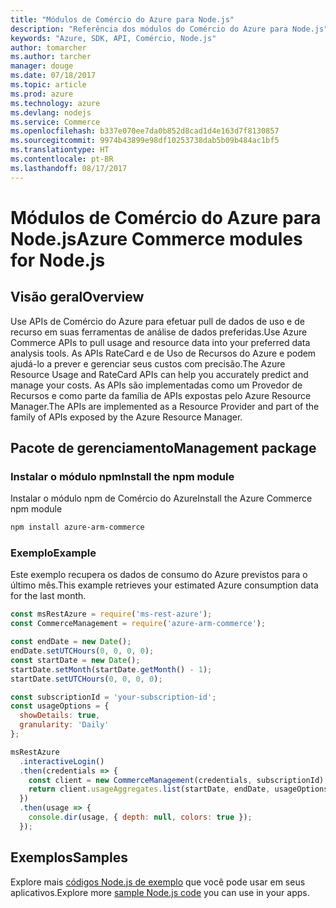 ```yaml
---
title: "Módulos de Comércio do Azure para Node.js"
description: "Referência dos módulos do Comércio do Azure para Node.js"
keywords: "Azure, SDK, API, Comércio, Node.js"
author: tomarcher
ms.author: tarcher
manager: douge
ms.date: 07/18/2017
ms.topic: article
ms.prod: azure
ms.technology: azure
ms.devlang: nodejs
ms.service: Commerce
ms.openlocfilehash: b337e070ee7da0b852d8cad1d4e163d7f8130857
ms.sourcegitcommit: 9974b43899e98df10253738dab5b09b484ac1bf5
ms.translationtype: HT
ms.contentlocale: pt-BR
ms.lasthandoff: 08/17/2017
---
```

# <a name="azure-commerce-modules-for-nodejs"></a><span data-ttu-id="2bd17-104">Módulos de Comércio do Azure para Node.js</span><span class="sxs-lookup"><span data-stu-id="2bd17-104">Azure Commerce modules for Node.js</span></span>

## <a name="overview"></a><span data-ttu-id="2bd17-105">Visão geral</span><span class="sxs-lookup"><span data-stu-id="2bd17-105">Overview</span></span>

<span data-ttu-id="2bd17-106">Use APIs de Comércio do Azure para efetuar pull de dados de uso e de recurso em suas ferramentas de análise de dados preferidas.</span><span class="sxs-lookup"><span data-stu-id="2bd17-106">Use Azure Commerce APIs to pull usage and resource data into your preferred data analysis tools.</span></span> <span data-ttu-id="2bd17-107">As APIs RateCard e de Uso de Recursos do Azure e podem ajudá-lo a prever e gerenciar seus custos com precisão.</span><span class="sxs-lookup"><span data-stu-id="2bd17-107">The Azure Resource Usage and RateCard APIs can help you accurately predict and manage your costs.</span></span> <span data-ttu-id="2bd17-108">As APIs são implementadas como um Provedor de Recursos e como parte da família de APIs expostas pelo Azure Resource Manager.</span><span class="sxs-lookup"><span data-stu-id="2bd17-108">The APIs are implemented as a Resource Provider and part of the family of APIs exposed by the Azure Resource Manager.</span></span>

## <a name="management-package"></a><span data-ttu-id="2bd17-109">Pacote de gerenciamento</span><span class="sxs-lookup"><span data-stu-id="2bd17-109">Management package</span></span>

### <a name="install-the-npm-module"></a><span data-ttu-id="2bd17-110">Instalar o módulo npm</span><span class="sxs-lookup"><span data-stu-id="2bd17-110">Install the npm module</span></span>

<span data-ttu-id="2bd17-111">Instalar o módulo npm de Comércio do Azure</span><span class="sxs-lookup"><span data-stu-id="2bd17-111">Install the Azure Commerce npm module</span></span>

```bash
npm install azure-arm-commerce
```

### <a name="example"></a><span data-ttu-id="2bd17-112">Exemplo</span><span class="sxs-lookup"><span data-stu-id="2bd17-112">Example</span></span>

<span data-ttu-id="2bd17-113">Este exemplo recupera os dados de consumo do Azure previstos para o último mês.</span><span class="sxs-lookup"><span data-stu-id="2bd17-113">This example retrieves your estimated Azure consumption data for the last month.</span></span>

```javascript
const msRestAzure = require('ms-rest-azure');
const CommerceManagement = require('azure-arm-commerce');

const endDate = new Date();
endDate.setUTCHours(0, 0, 0, 0);
const startDate = new Date();
startDate.setMonth(startDate.getMonth() - 1);
startDate.setUTCHours(0, 0, 0, 0);

const subscriptionId = 'your-subscription-id';
const usageOptions = {
  showDetails: true,
  granularity: 'Daily'
};

msRestAzure
  .interactiveLogin()
  .then(credentials => {
    const client = new CommerceManagement(credentials, subscriptionId);
    return client.usageAggregates.list(startDate, endDate, usageOptions);
  })
  .then(usage => {
    console.dir(usage, { depth: null, colors: true });
  });
```

## <a name="samples"></a><span data-ttu-id="2bd17-114">Exemplos</span><span class="sxs-lookup"><span data-stu-id="2bd17-114">Samples</span></span>

<span data-ttu-id="2bd17-115">Explore mais [códigos Node.js de exemplo](https://azure.microsoft.com/resources/samples/?platform=nodejs) que você pode usar em seus aplicativos.</span><span class="sxs-lookup"><span data-stu-id="2bd17-115">Explore more [sample Node.js code](https://azure.microsoft.com/resources/samples/?platform=nodejs) you can use in your apps.</span></span>
